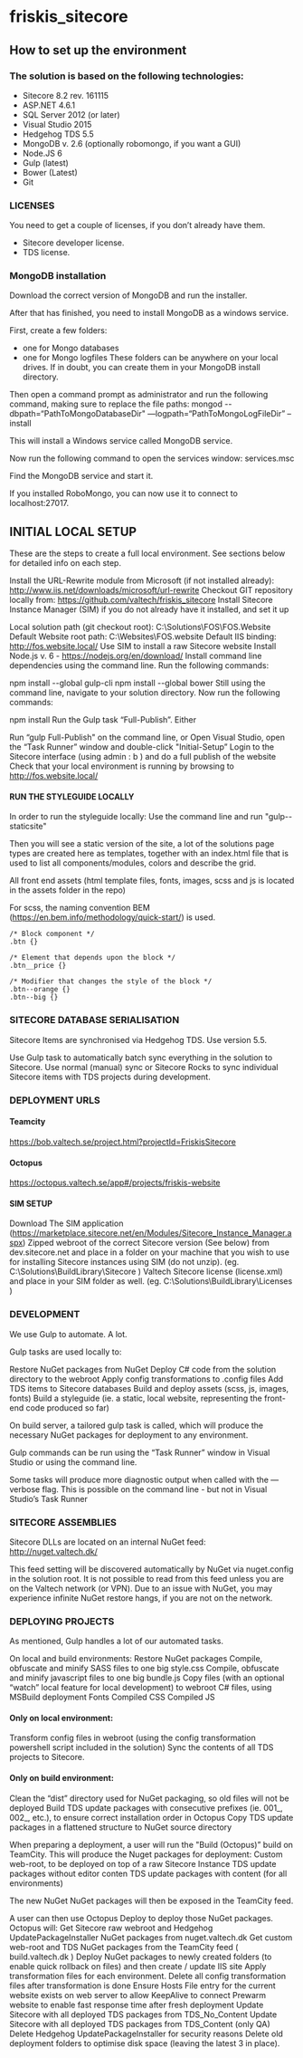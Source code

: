 # friskis_sitecore

## How to set up the environment

### The solution is based on the following technologies:
- Sitecore 8.2 rev. 161115
- ASP.NET 4.6.1
- SQL Server 2012 (or later)
- Visual Studio 2015
- Hedgehog TDS 5.5 
- MongoDB v. 2.6 (optionally robomongo, if you want a GUI)
- Node.JS 6
- Gulp (latest)
- Bower (Latest)
- Git
 
 
### LICENSES
You need to get a couple of licenses, if you don’t already have them.
 
- Sitecore developer license.
- TDS license.
 
 
### MongoDB installation
Download the correct version of MongoDB and run the installer.
 
After that has finished, you need to install MongoDB as a windows service.
 
First, create a few folders: 
- one for Mongo databases
- one for Mongo logfiles
These folders can be anywhere on your local drives. If in doubt, you can create them in your MongoDB install directory.
 
Then open a command prompt as administrator and run the following command, making sure to replace the file paths:
mongod --dbpath=“PathToMongoDatabaseDir" —logpath=“PathToMongoLogFileDir” –install
 
This will install a Windows service called MongoDB service.
 
Now run the following command to open the services window:
services.msc
 
Find the MongoDB service and start it.
 
If you installed RoboMongo, you can now use it to connect to localhost:27017.
 

## INITIAL LOCAL SETUP
These are the steps to create a full local environment. See sections below for detailed info on each step.
 
Install the URL-Rewrite module from Microsoft (if not installed already): http://www.iis.net/downloads/microsoft/url-rewrite
Checkout GIT repository locally from: https://github.com/valtech/friskis_sitecore
Install Sitecore Instance Manager (SIM) if you do not already have it installed, and set it up

Local solution path (git checkout root): C:\Solutions\FOS\FOS.Website
Default Website root path: C:\Websites\FOS.website
Default IIS binding: http://fos.website.local/
Use SIM to install a raw Sitecore website
Install Node.js v. 6 - https://nodejs.org/en/download/
Install command line dependencies using the command line. Run the following commands:

npm install --global gulp-cli
npm install --global bower
Still using the command line, navigate to your solution directory. Now run the following commands:
 
npm install
Run the Gulp task “Full-Publish”. Either

Run “gulp Full-Publish" on the command line, or
Open Visual Studio, open the “Task Runner” window and double-click "Initial-Setup”
Login to the Sitecore interface (using admin : b ) and do a full publish of the website
Check that your local environment is running by browsing to http://fos.website.local/

#### RUN THE STYLEGUIDE LOCALLY
In order to run the styleguide locally: 
Use the command line and run "gulp--staticsite"

Then you will see a static version of the site, a lot of the solutions page types are created here as templates, together 
with an index.html file that is used to list all components/modules, colors and describe the grid.

All front end assets (html template files, fonts, images, scss and js is located in the assets folder in the repo)

For scss, the naming convention BEM (https://en.bem.info/methodology/quick-start/) is used.
```
/* Block component */
.btn {}

/* Element that depends upon the block */ 
.btn__price {}

/* Modifier that changes the style of the block */
.btn--orange {} 
.btn--big {}
```

### SITECORE DATABASE SERIALISATION
Sitecore Items are synchronised via Hedgehog TDS. Use version 5.5.

Use Gulp task to automatically batch sync everything in the solution to Sitecore.
Use normal (manual) sync or Sitecore Rocks to sync individual Sitecore items with TDS projects during development.


### DEPLOYMENT URLS

#### Teamcity
https://bob.valtech.se/project.html?projectId=FriskisSitecore

#### Octopus
https://octopus.valtech.se/app#/projects/friskis-website


#### SIM SETUP
Download
The SIM application (https://marketplace.sitecore.net/en/Modules/Sitecore_Instance_Manager.aspx)
Zipped webroot of the correct Sitecore version (See below) from dev.sitecore.net and place in a folder on your machine that you wish to use for installing Sitecore instances using SIM (do not unzip). (eg. C:\Solutions\BuildLibrary\Sitecore )
Valtech Sitecore license (license.xml) and place in your SIM folder as well. (eg. C:\Solutions\BuildLibrary\Licenses )


### DEVELOPMENT

We use Gulp to automate. A lot.

Gulp tasks are used locally to:

Restore NuGet packages from NuGet
Deploy C# code from the solution directory to the webroot
Apply config transformations to .config files
Add TDS items to Sitecore databases
Build and deploy assets (scss, js, images, fonts)
Build a styleguide (ie. a static, local website, representing the front-end code produced so far)

On build server, a tailored gulp task is called, which will produce the necessary NuGet packages for deployment to any environment.

Gulp commands can be run using the “Task Runner” window in Visual Studio or using the command line.
 
Some tasks will produce more diagnostic output when called with the —verbose flag. This is possible on the command line - but not in Visual Studio’s Task Runner



### SITECORE ASSEMBLIES
Sitecore DLLs are located on an internal NuGet feed:
http://nuget.valtech.dk/

This feed setting will be discovered automatically by NuGet via nuget.config in the solution root.
It is not possible to read from this feed unless you are on the Valtech network (or VPN).
Due to an issue with NuGet, you may experience infinite NuGet restore hangs, if you are not on the network.


### DEPLOYING PROJECTS
As mentioned, Gulp handles a lot of our automated tasks.

On local and build environments:
Restore NuGet packages
Compile, obfuscate and minify SASS files to one big style.css
Compile, obfuscate and minify javascript files to one big bundle.js
Copy files (with an optional “watch” local feature for local development) to webroot
C# files, using MSBuild deployment
Fonts
Compiled CSS
Compiled JS

#### Only on local environment:
Transform config files in webroot (using the config transformation powershell script included in the solution)
Sync the contents of all TDS projects to Sitecore.

#### Only on build environment:
Clean the “dist” directory used for NuGet packaging, so old files will not be deployed
Build TDS update packages with consecutive prefixes (ie. 001_, 002_, etc.), to ensure correct installation order in Octopus
Copy TDS update packages in a flattened structure to NuGet source directory
 

 When preparing a deployment, a user will run the "Build (Octopus)” build on TeamCity. This will produce the Nuget packages for deployment:
Custom web-root, to be deployed on top of a raw Sitecore Instance
TDS update packages without editor conten
TDS update packages with content (for all environments)

The new NuGet NuGet packages will then be exposed in the TeamCity feed.

A user can then use Octopus Deploy to deploy those NuGet packages. Octopus will:
Get Sitecore raw webroot and Hedgehog UpdatePackageInstaller NuGet packages from nuget.valtech.dk
Get custom web-root and TDS NuGet packages from the TeamCity feed ( build.valtech.dk )
Deploy NuGet packages to newly created folders (to enable quick rollback on files) and then create / update IIS site
Apply transformation files for each environment.
Delete all config transformation files after transformation is done
Ensure Hosts File entry for the current website exists on web server to allow KeepAlive to connect
Prewarm website to enable fast response time after fresh deployment
Update Sitecore with all deployed TDS packages from TDS_No_Content
Update Sitecore with all deployed TDS packages from TDS_Content (only QA)
Delete Hedgehog UpdatePackageInstaller for security reasons
Delete old deployment folders to optimise disk space (leaving the latest 3 in place).